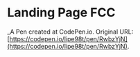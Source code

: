 # Landing Page FCC
 _A Pen created at CodePen.io. Original URL: [https://codepen.io/lipe98t/pen/RwbzYjN](https://codepen.io/lipe98t/pen/RwbzYjN).

 